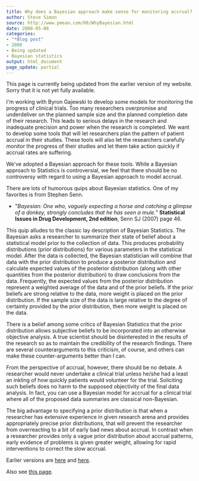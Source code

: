 ```yaml
---
title: Why does a Bayesian approach make sense for monitoring accrual?
author: Steve Simon
source: http://www.pmean.com/08/WhyBayesian.html
date: 2008-05-08
categories:
- "*Blog post"
- 2008
- Being updated
- Bayesian statistics
output: html_document
page_update: partial
---
```

This page is currently being updated from the earlier version of my website. Sorry that it is not yet fully available.

I'm working with Byron Gajewski to develop some models for monitoring the progress of clinical trials. Too many researchers overpromise and underdeliver on the planned sample size and the planned completion date of their research. This leads to serious delays in the research and inadequate precision and power when the research is completed. We want to develop some tools that will let researchers plan the pattern of patient accrual in their studies. These tools will also let the researchers carefully monitor the progress of their studies and let them take action quickly if accrual rates are suffering.

<!---More--->

We've adopted a Bayesian approach for these tools. While a Bayesian approach to Statistics is controversial, we feel that there should be no controversy with regard to using a Bayesian approach to model accrual.

There are lots of humorous quips about Bayesian statistics. One of my favorites is from Stephen Senn.

+ "*Bayesian: One who, vaguely expecting a horse and catching a glimpse of a donkey, strongly concludes that he has seen a mule.*" **Statistical Issues in Drug Development, 2nd edition**, Senn SJ (2007) page 46.

This quip alludes to the classic lay description of Bayesian Statistics. The Bayesian asks a researcher to summarize their state of belief about a statistical model prior to the collection of data. This produces probability distributions (prior distributions) for various parameters in the statistical model. After the data is collected, the Bayesian statistician will combine that data with the prior distribution to produce a posterior distribution and calculate expected values of the posterior distribution (along with other quantities from the posterior distribution) to draw conclusions from the data. Frequently, the expected values from the posterior distribution represent a weighted average of the data and of the prior beliefs. If the prior beliefs are strong relative to the data, more weight is placed on the prior distribution. If the sample size of the data is large relative to the degree of certainty provided by the prior distribution, then more weight is placed on the data.

There is a belief among some critics of Bayesian Statistics that the prior distribution allows subjective beliefs to be incorporated into an otherwise objective analysis. A true scientist should be disinterested in the results of the research so as to maintain the credibility of the research findings. There are several counterarguments to this criticism, of course, and others can make these counter-arguments better than I can.

From the perspective of accrual, however, there should be no debate. A researcher would never undertake a clinical trial unless he/she had a least an inkling of how quickly patients would volunteer for the trial. Soliciting such beliefs does no harm to the supposed objectivity of the final data analysis. In fact, you can use a Bayesian model for accrual for a clinical trial where all of the proposed data summaries are classical non-Bayesian.

The big advantage to specifying a prior distribution is that when a researcher has extensive experience in given research arena and provides appropriately precise prior distributions, that will prevent the researcher from overreacting to a bit of early bad news about accrual. In contrast when a researcher provides only a vague prior distribution about accrual patterns, early evidence of problems is given greater weight, allowing for rapid interventions to correct the slow accrual.

Earlier versions are [here][sim1] and [here][sim2].

[sim1]: http://www.pmean.com/08/WhyBayesian.html
[sim2]: http://new.pmean.com/why-bayesian/

Also see [this page][sim3].

[sim3]: http://www.pmean.com/08a/WhyBayesian.html

